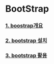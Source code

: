 # BootStrap

### [1. boostrap개요](https://github.com/jeonyoungho/TIL/blob/master/BootStarp/bootstrap%EA%B0%9C%EC%9A%94.md)

### [2. bootstrap 설치](https://github.com/jeonyoungho/TIL/blob/master/BootStarp/bootstrap%EC%84%A4%EC%B9%98.md)

### [3. bootstrap 활용](https://github.com/jeonyoungho/TIL/blob/master/BootStarp/bootstrap%ED%99%9C%EC%9A%A9.md)